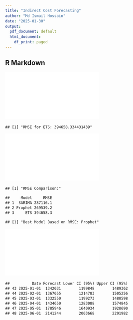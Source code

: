 ```yaml
---
title: "Indirect Cost Forecasting"
author: "Md Ismail Hossain"
date: "2025-01-30"
output:
  pdf_document: default
  html_document:
    df_print: paged
---
```




## R Markdown

![](Indirect-Cost-Forecasting_files/figure-latex/unnamed-chunk-1-1.pdf)<!-- --> 








```
## [1] "RMSE for ETS: 394658.334431439"
```

![](Indirect-Cost-Forecasting_files/figure-latex/unnamed-chunk-3-1.pdf)<!-- --> 

```
## [1] "RMSE Comparison:"
```

```
##     Model     RMSE
## 1  SARIMA 287116.1
## 2 Prophet 269539.2
## 3     ETS 394658.3
```

```
## [1] "Best Model Based on RMSE: Prophet"
```
![](Indirect-Cost-Forecasting_files/figure-latex/unnamed-chunk-4-1.pdf)<!-- --> 

```
##          Date Forecast Lower CI (95%) Upper CI (95%)
## 43 2025-01-01  1342031        1199848        1489362
## 44 2025-02-01  1367055        1214783        1505256
## 45 2025-03-01  1332550        1199273        1480598
## 46 2025-04-01  1434650        1283088        1574845
## 47 2025-05-01  1785946        1640934        1928690
## 48 2025-06-01  2141244        2003668        2291982
```


